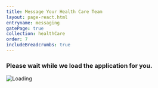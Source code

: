 ```yaml
---
title: Message Your Health Care Team
layout: page-react.html
entryname: messaging
gatePage: true
collection: healthCare
order: 7
includeBreadcrumbs: true
---
```


<div id="main">
  <div class="section">
    <div id="react-root">
      <div class="loading-message">
        <h3>Please wait while we load the application for you.</h3>
        <img src="/img/preloader-primary-darkest.gif" alt="Loading">
      </div>
    </div>
  </div>
</div>
